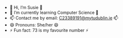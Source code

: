 - 👋 Hi, I’m Susie 👋
- 🌱 I’m currently learning Computer Science 🌱
- 📫 Contact me by email: C23389191@mytudublin.ie 📫
- 😄 Pronouns: She/her 😄
- ⚡ Fun fact:  73 is my favourite number ⚡
